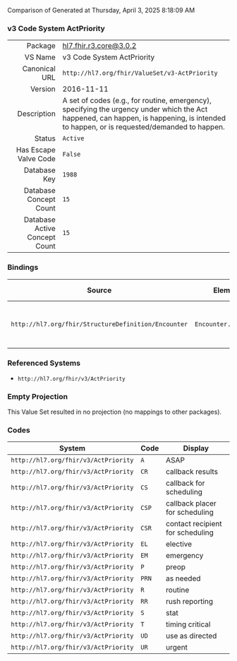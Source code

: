 Comparison of 
Generated at Thursday, April 3, 2025 8:18:09 AM

### v3 Code System ActPriority

|      |     |
| ---: | --- |
| Package | hl7.fhir.r3.core@3.0.2 |
| VS Name | v3 Code System ActPriority |
| Canonical URL | `http://hl7.org/fhir/ValueSet/v3-ActPriority` |
| Version | 2016-11-11 |
| Description | A set of codes (e.g., for routine, emergency), specifying the urgency under which the Act happened, can happen, is happening, is intended to happen, or is requested/demanded to happen. |
| Status | `Active` |
| Has Escape Valve Code | `False` |
| Database Key | `1988` |
| Database Concept Count | `15` |
| Database Active Concept Count | `15` |
### Bindings

| Source | Element | Binding | Strength | Element Short |
| ------ | ------- | ------- | -------- | ------------- |
| `http://hl7.org/fhir/StructureDefinition/Encounter` | `Encounter.priority` | `http://hl7.org/fhir/ValueSet/v3-ActPriority` | `Example` | Indicates the urgency of the encounter |

### Referenced Systems

* `http://hl7.org/fhir/v3/ActPriority`
### Empty Projection

This Value Set resulted in no projection (no mappings to other packages).

### Codes

| System | Code | Display |
| ------ | ---- | ------- |
| `http://hl7.org/fhir/v3/ActPriority` | `A` | ASAP |
| `http://hl7.org/fhir/v3/ActPriority` | `CR` | callback results |
| `http://hl7.org/fhir/v3/ActPriority` | `CS` | callback for scheduling |
| `http://hl7.org/fhir/v3/ActPriority` | `CSP` | callback placer for scheduling |
| `http://hl7.org/fhir/v3/ActPriority` | `CSR` | contact recipient for scheduling |
| `http://hl7.org/fhir/v3/ActPriority` | `EL` | elective |
| `http://hl7.org/fhir/v3/ActPriority` | `EM` | emergency |
| `http://hl7.org/fhir/v3/ActPriority` | `P` | preop |
| `http://hl7.org/fhir/v3/ActPriority` | `PRN` | as needed |
| `http://hl7.org/fhir/v3/ActPriority` | `R` | routine |
| `http://hl7.org/fhir/v3/ActPriority` | `RR` | rush reporting |
| `http://hl7.org/fhir/v3/ActPriority` | `S` | stat |
| `http://hl7.org/fhir/v3/ActPriority` | `T` | timing critical |
| `http://hl7.org/fhir/v3/ActPriority` | `UD` | use as directed |
| `http://hl7.org/fhir/v3/ActPriority` | `UR` | urgent |
